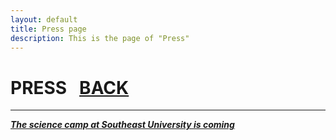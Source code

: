 ```yaml
---
layout: default
title: Press page
description: This is the page of "Press"
---
```


# PRESS &nbsp;    [BACK](./)

* * *
[_**The science camp at Southeast University is coming**_](./press/ceremony.pdf)
